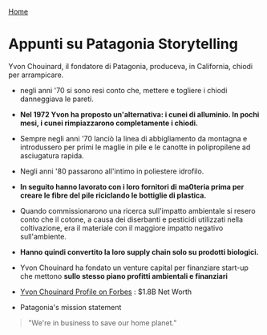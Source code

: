 [Home](milionari.html)
# Appunti su Patagonia Storytelling

Yvon Chouinard, il fondatore di Patagonia, produceva, in California, chiodi per
arrampicare.

- negli anni '70 si sono resi conto che, mettere e togliere i chiodi 
danneggiava le pareti.

- **Nel 1972 Yvon ha proposto un'alternativa: i cunei di alluminio. In pochi
mesi,  i cunei rimpiazzarono completamente i chiodi.**

- Sempre negli anni '70 lanciò la linea di abbigliamento da montagna e
introdussero  per primi le maglie in pile e le canotte in polipropilene ad
asciugatura rapida.

- Negli anni '80 passarono all'intimo in poliestere idrofilo.

- **In seguito hanno lavorato con i loro fornitori di ma0teria prima per creare le
fibre del pile riciclando le bottiglie di plastica.**

- Quando commissionarono una ricerca sull'impatto ambientale si resero conto
che il cotone, a causa dei diserbanti e pesticidi utilizzati nella
coltivazione, era il materiale con il maggiore impatto negativo sull'ambiente.

- **Hanno quindi convertito la loro supply chain solo su prodotti biologici.**

- Yvon Chouinard ha fondato un venture capital per finanziare start-up che mettono 
**sullo stesso piano profitti ambientali e finanziari**

- [Yvon Chouinard Profile on Forbes](https://www.forbes.com/profile/yvon-chouinard/?sh=34216e144fb5)
: $1.8B Net Worth

- Patagonia's mission statement 

> "We're in business to save our home planet."

